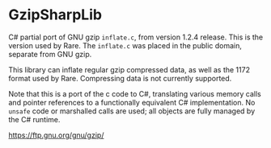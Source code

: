 # GzipSharpLib

C# partial port of GNU gzip `inflate.c`, from version 1.2.4 release. This is the version used by Rare. The `inflate.c` was placed in the public domain, separate from GNU gzip.

This library can inflate regular gzip compressed data, as well as the 1172 format used by Rare. Compressing data is not currently supported.

Note that this is a port of the c code to C#, translating various memory calls and pointer references to a functionally equivalent C# implementation. No `unsafe` code or marshalled calls are used; all objects are fully managed by the C# runtime.

https://ftp.gnu.org/gnu/gzip/
